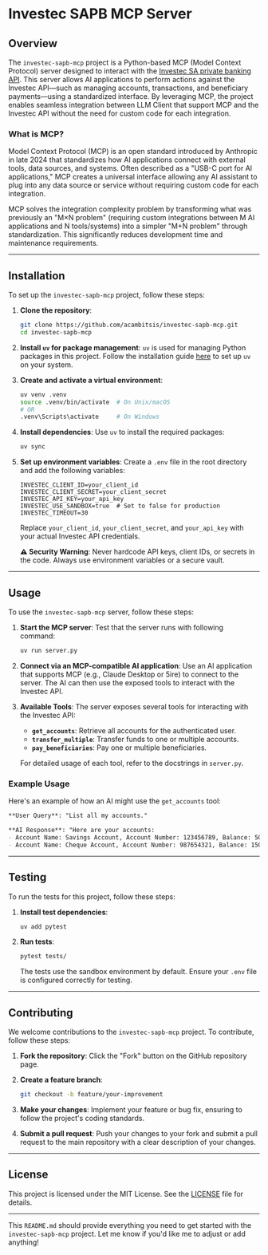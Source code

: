 # Investec SAPB MCP Server

## Overview

The `investec-sapb-mcp` project is a Python-based MCP (Model Context Protocol) server designed to interact with the [Investec SA private banking API](https://developer.investec.com/za/api-products/documentation/SA_PB_Account_Information). This server allows AI applications to perform actions against the Investec API—such as managing accounts, transactions, and beneficiary payments—using a standardized interface. By leveraging MCP, the project enables seamless integration between LLM Client that support MCP and the Investec API without the need for custom code for each integration.

### What is MCP?
Model Context Protocol (MCP) is an open standard introduced by Anthropic in late 2024 that standardizes how AI applications connect with external tools, data sources, and systems. Often described as a "USB-C port for AI applications," MCP creates a universal interface allowing any AI assistant to plug into any data source or service without requiring custom code for each integration.

MCP solves the integration complexity problem by transforming what was previously an "M×N problem" (requiring custom integrations between M AI applications and N tools/systems) into a simpler "M+N problem" through standardization. This significantly reduces development time and maintenance requirements.

---

## Installation

To set up the `investec-sapb-mcp` project, follow these steps:

1. **Clone the repository**:
   ```bash
   git clone https://github.com/acambitsis/investec-sapb-mcp.git
   cd investec-sapb-mcp
   ```

2. **Install `uv` for package management**:
   `uv` is used for managing Python packages in this project. Follow the installation guide [here](https://docs.astral.sh/uv/getting-started/installation/) to set up `uv` on your system.

3. **Create and activate a virtual environment**:
   ```bash
   uv venv .venv
   source .venv/bin/activate  # On Unix/macOS
   # OR
   .venv\Scripts\activate     # On Windows
   ```

4. **Install dependencies**:
   Use `uv` to install the required packages:
   ```bash
   uv sync
   ```

5. **Set up environment variables**:
   Create a `.env` file in the root directory and add the following variables:
   ```
   INVESTEC_CLIENT_ID=your_client_id
   INVESTEC_CLIENT_SECRET=your_client_secret
   INVESTEC_API_KEY=your_api_key
   INVESTEC_USE_SANDBOX=true  # Set to false for production
   INVESTEC_TIMEOUT=30
   ```
   Replace `your_client_id`, `your_client_secret`, and `your_api_key` with your actual Investec API credentials.

   **⚠️ Security Warning**: Never hardcode API keys, client IDs, or secrets in the code. Always use environment variables or a secure vault.

---

## Usage

To use the `investec-sapb-mcp` server, follow these steps:

1. **Start the MCP server**:
   Test that the server runs with following command:
   ```bash
   uv run server.py
   ```

2. **Connect via an MCP-compatible AI application**:
   Use an AI application that supports MCP (e.g., Claude Desktop or 5ire) to connect to the server. The AI can then use the exposed tools to interact with the Investec API.

3. **Available Tools**:
   The server exposes several tools for interacting with the Investec API:
   - **`get_accounts`**: Retrieve all accounts for the authenticated user.
   - **`transfer_multiple`**: Transfer funds to one or multiple accounts.
   - **`pay_beneficiaries`**: Pay one or multiple beneficiaries.

   For detailed usage of each tool, refer to the docstrings in `server.py`.

### Example Usage
Here's an example of how an AI might use the `get_accounts` tool:
```markdown
**User Query**: "List all my accounts."

**AI Response**: "Here are your accounts:
- Account Name: Savings Account, Account Number: 123456789, Balance: 5000.00 ZAR
- Account Name: Cheque Account, Account Number: 987654321, Balance: 1500.00 ZAR"
```

---

## Testing

To run the tests for this project, follow these steps:

1. **Install test dependencies**:
   ```bash
   uv add pytest
   ```

2. **Run tests**:
   ```bash
   pytest tests/
   ```

   The tests use the sandbox environment by default. Ensure your `.env` file is configured correctly for testing.

---

## Contributing

We welcome contributions to the `investec-sapb-mcp` project. To contribute, follow these steps:

1. **Fork the repository**:
   Click the "Fork" button on the GitHub repository page.

2. **Create a feature branch**:
   ```bash
   git checkout -b feature/your-improvement
   ```

3. **Make your changes**:
   Implement your feature or bug fix, ensuring to follow the project's coding standards.

4. **Submit a pull request**:
   Push your changes to your fork and submit a pull request to the main repository with a clear description of your changes.

---

## License

This project is licensed under the MIT License. See the [LICENSE](LICENSE) file for details.

---

This `README.md` should provide everything you need to get started with the `investec-sapb-mcp` project. Let me know if you'd like me to adjust or add anything!